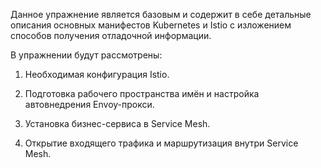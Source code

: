 Данное упражнение является базовым и содержит в себе детальные описания основных манифестов Kubernetes и Istio с изложением способов получения отладочной информации.

В упражнении будут рассмотрены:

1) Необходимая конфигурация Istio.

2) Подготовка рабочего пространства имён и настройка автовнедрения Envoy-прокси.

3) Установка бизнес-сервиса в Service Mesh.

4) Открытие входящего трафика и маршрутизация внутри Service Mesh.


